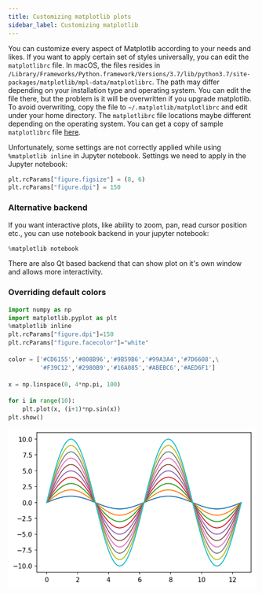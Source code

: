 ```yaml
---
title: Customizing matplotlib plots
sidebar_label: Customizing matplotlib
---
```


You can customize every aspect of Matplotlib according to your needs and likes.
If you want to apply certain set of styles universally, you can edit the
`matplotlibrc` file. In macOS, the files resides in
`/Library/Frameworks/Python.framework/Versions/3.7/lib/python3.7/site-packages/matplotlib/mpl-data/matplotlibrc`.
The path may differ depending on your installation type and operating system.
You can edit the file there, but the problem is it will be overwritten if you
upgrade matplotlib. To avoid overwriting, copy the file to
`~/.matplotlib/matplotlibrc` and edit under your home directory. The
`matplotlibrc` file locations maybe different depending on the operating system.
You can get a copy of sample `matplotlibrc` file [here](
https://matplotlib.org/tutorials/introductory/customizing.html#matplotlibrc-sample).

Unfortunately, some settings are not correctly applied while using
`%matplotlib inline` in Jupyter notebook. Settings we need to apply in the
Jupyter notebook:

```python
plt.rcParams["figure.figsize"] = (8, 6)
plt.rcParams["figure.dpi"] = 150
```

### Alternative backend
If you want interactive plots, like ability to zoom, pan, read cursor position
etc., you can use notebook backend in your jupyter notebook:

```python
%matplotlib notebook
```

There are also Qt based backend that can show plot on it's own window and allows
more interactivity.

### Overriding default colors
```python showLineNumbers
import numpy as np
import matplotlib.pyplot as plt
%matplotlib inline
plt.rcParams["figure.dpi"]=150
plt.rcParams["figure.facecolor"]="white"

color = ['#CD6155','#808B96','#9B59B6','#99A3A4','#7D6608',\
         '#F39C12','#2980B9','#16A085','#ABEBC6','#AED6F1']

x = np.linspace(0, 4*np.pi, 100)

for i in range(10):
    plt.plot(x, (i+1)*np.sin(x))
plt.show()
```

![custom-color](/img/custom-color.png)
